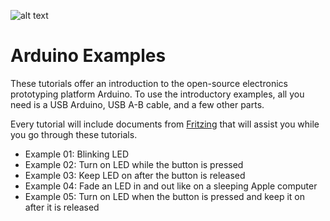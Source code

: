 ![alt text](https://github.com/fusion94/ArduinoExamples/raw/master/oslogos.png "Open Source Logos")

Arduino Examples
================

These tutorials offer an introduction to the open-source electronics prototyping platform Arduino. To use the 
introductory examples, all you need is a USB Arduino, USB A-B cable, and a few other parts.

Every tutorial will include documents from [Fritzing](http://www.fritzing.org) that will assist you while you go through
these tutorials.

+ Example 01: Blinking LED
+ Example 02: Turn on LED while the button is pressed
+ Example 03: Keep LED on after the button is released
+ Example 04: Fade an LED in and out like on a sleeping Apple computer
+ Example 05: Turn on LED when the button is pressed and keep it on after it is released
